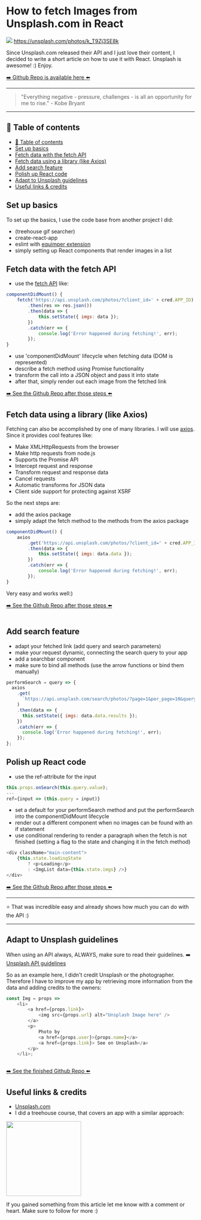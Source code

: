 # How to fetch Images from Unsplash.com in React
[<img src="https://images.unsplash.com/photo-1497493292307-31c376b6e479?dpr=2&auto=format&fit=crop&w=1199&h=799&q=80&cs=tinysrgb&crop=&bg=">](
https://unsplash.com/photos/k_T9Zj3SE8k)
https://unsplash.com/photos/k_T9Zj3SE8k

Since Unsplash.com released their API and I just love their content, I decided to write a short article on how to use it with React. Unsplash is awesome! :) Enjoy.

[➡️ Github Repo is available here ⬅️](https://github.com/DDCreationStudios/fetchingInReact)

---
>"Everything negative - pressure, challenges - is all an opportunity for me to rise." - Kobe Bryant
---

## 📄 Table of contents

  * [📄 Table of contents](#table-of-contents)
  * [Set up basics](#set-up-basics)
  * [Fetch data with the fetch API](#fetch-data-with-the-fetch-api)
  * [Fetch data using a library (like Axios)](#fetch-data-using-a-library-like-axios)
  * [Add search feature](#add-search-feature)
  * [Polish up React code](#polish-up-react-code)
  * [Adapt to Unsplash guidelines](#adapt-to-unsplash-guidelines)
  * [Useful links & credits](#useful-links-credits)


## Set up basics

To set up the basics, I use the code base from another project I did:

- (treehouse gif searcher)
- create-react-app
- eslint with [equimper extension](https://github.com/EQuimper/eslint-config-equimper)
- simply setting up React components that render images in a list

## Fetch data with the fetch API

- use  the [fetch API](https://developer.mozilla.org/en-US/docs/Web/API/Fetch_API) like:

```javascript
componentDidMount() {
	fetch('https://api.unsplash.com/photos/?client_id=' + cred.APP_ID)
		.then(res => res.json())
		.then(data => {
			this.setState({ imgs: data });
		})
		.catch(err => {
			console.log('Error happened during fetching!', err);
		});
}
```
- use 'componentDidMount' lifecycle when fetching data (DOM is represented)
- describe a fetch method using Promise functionality
- transform the call into a JSON object and pass it into state
- after that, simply render out each image from the fetched link

[➡️ See the Github Repo after those steps ⬅️](https://github.com/DDCreationStudios/fetchingInReact/tree/basicFetch)

## Fetch data using a library (like Axios)

Fetching can also be accomplished by one of many libraries. I will use
[axios](https://github.com/mzabriskie/axios). Since it provides cool features like:
- Make XMLHttpRequests from the browser
- Make http requests from node.js
- Supports the Promise API
- Intercept request and response
- Transform request and response data
- Cancel requests
- Automatic transforms for JSON data
- Client side support for protecting against XSRF

So the next steps are:
- add the axios package
- simply adapt the fetch method to the methods from the axios package

```javascript
componentDidMount() {
	axios
		.get('https://api.unsplash.com/photos/?client_id=' + cred.APP_ID)
		.then(data => {
			this.setState({ imgs: data.data });
		})
		.catch(err => {
			console.log('Error happened during fetching!', err);
		});
}
```

Very easy and works well:)

[➡️ See the Github Repo after those steps ⬅️](https://github.com/DDCreationStudios/fetchingInReact/tree/basicFetch)

<img src="../assets/RFETCH/Screenshot1.png" alt=""/>

## Add search feature

- adapt your fetched link (add query and search parameters)
- make your request dynamic, connecting the search query to your app
- add a searchbar component
- make sure to bind all methods (use the arrow functions or bind them manually)

```javascript
performSearch = query => {
  axios
    .get(
      `https://api.unsplash.com/search/photos/?page=1&per_page=10&query=${query}&client_id=${cred.APP_ID}`
    )
    .then(data => {
      this.setState({ imgs: data.data.results });
    })
    .catch(err => {
      console.log('Error happened during fetching!', err);
    });
};
```

## Polish up React code

- use the ref-attribute for the input
```javascript
this.props.onSearch(this.query.value);
---
ref={input => (this.query = input)}
```

-  set a default for your performSearch method and put the performSearch into the componentDidMount lifecycle
- render out a different component when no images can be found with an if statement
- use conditional rendering to render a paragraph when the fetch is not finished (setting a flag to the state and changing it in the fetch method)

```javascript
<div className="main-content">
	{this.state.loadingState
		? <p>Loading</p>
		: <ImgList data={this.state.imgs} />}
</div>
```


[➡️ See the Github Repo after those steps ⬅️](https://github.com/DDCreationStudios/fetchingInReact/tree/axiosSearch
)

___
⭐ That was incredible easy and already shows how much you can do with the API :)
___

## Adapt to Unsplash guidelines

When using an API always, ALWAYS, make sure to read their guidelines.
➡️ [Unsplash API guidelines](https://community.unsplash.com/developersblog/unsplash-api-guidelines)

So as an example here, I didn't credit Unsplash or the photographer. Therefore I have to improve my app by retrieving more information from the data and adding credits to the owners:

```javascript
const Img = props =>
	<li>
		<a href={props.link}>
			<img src={props.url} alt="Unsplash Image here" />
		</a>
		<p>
			Photo by
			<a href={props.user}>{props.name}</a>
			<a href={props.link}> See on Unsplash</a>
		</p>
	</li>;
```

<img src="../assets/RFETCH/Screenshot2.png" alt=""/>



[➡️ See the finished Github Repo ⬅️](https://github.com/DDCreationStudios/fetchingInReact
)


## Useful links & credits

- [Unsplash.com](https://unsplash.com/)
- I did a treehouse course, that covers an app with a similar approach:

<a href="http://referrals.trhou.se/danieldeutsch3" target="_blank"><img src="https://static.teamtreehouse.com/assets/content/referral-badge-grn.png" height="200"/></a>

If you gained something from this article let me know with a comment or heart. Make sure to follow for more :)


<!-- Written by Daniel Deutsch (deudan1010@gmail.com) -->
